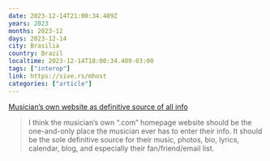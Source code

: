 ```yaml
---
date: 2023-12-14T21:00:34.409Z
years: 2023
months: 2023-12
days: 2023-12-14
city: Brasilia
country: Brazil
localtime: 2023-12-14T18:00:34.409-03:00
tags: ["interop"]
link: https://sive.rs/mhost
categories: ["article"]
---
```

[Musician’s own website as definitive source of all info](https://sive.rs/mhost)

> I think the musician’s own “.com” homepage website should be the one-and-only place the musician ever has to enter their info. It should be the sole definitive source for their music, photos, bio, lyrics, calendar, blog, and especially their fan/friend/email list.
